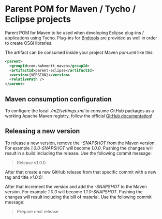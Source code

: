 # Parent POM for Maven / Tycho / Eclipse projects

Parent POM for Maven to be used when developing Eclipse plug-ins / applications
using Tycho. Plug-ins for [Bndtools](https://bndtools.org/index.html) are
provided as well in order to create OSGi libraries.

The artifact can be consumed inside your project Maven *pom.xml* like this:

```xml
<parent>
  <groupId>com.hahnentt.maven</groupId>
  <artifactId>parent-eclipse</artifactId>
  <version>{VERSION}</version>
  <relativePath />
</parent>
```

## Maven consumption configuration

To configure the local *./m2/settings.xml* to consume GitHub packages as a
working Apache Maven registry, follow the official
[GitHub documentation](https://docs.github.com/en/packages/working-with-a-github-packages-registry/working-with-the-apache-maven-registry)!

## Releasing a new version

To release a new version, remove the *-SNAPSHOT* from the Maven version. For
example *1.0.0-SNAPSHOT* will become *1.0.0*. Pushing the changes will result
in a build including the release. Use the following commit message:
> Release v1.0.0

After that create a new GitHub release from that specific commit with a new tag
and title *v1.0.0*!

After that increment the version and add the *-SNAPSHOT* to the Maven version.
For example *1.0.0* will become *1.1.0-SNAPSHOT*. Pushing the changes will
result including the bill of material. Use the following commit message:
> Prepare next release
